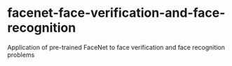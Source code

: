 # facenet-face-verification-and-face-recognition
Application of pre-trained FaceNet to face verification and face recognition problems
